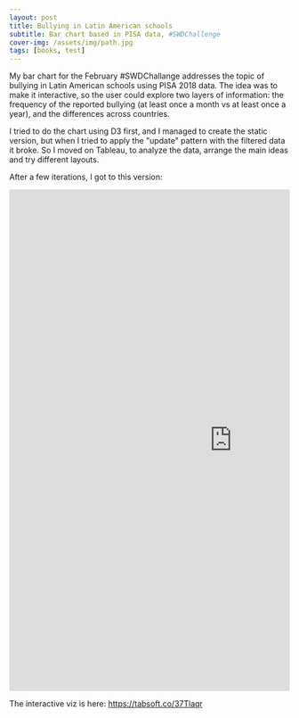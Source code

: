 ```yaml
---
layout: post
title: Bullying in Latin American schools
subtitle: Bar chart based in PISA data, #SWDChallenge
cover-img: /assets/img/path.jpg
tags: [books, test]
---
```


My bar chart for the February #SWDChallange addresses the topic of bullying in Latin American schools using PISA 2018 data. The idea was to make it interactive, so the user could explore two layers of information: the frequency of the reported bullying (at least once a month vs at least once a year), and the differences across countries.

I tried to do the chart using D3 first, and I managed to create the static version, but when I tried to apply the "update" pattern with the filtered data it broke. So I moved on Tableau, to analyze the data, arrange the main ideas and try different layouts.

After a few iterations, I got to this version:

<div class="mcb-wrap-inner"><div class="column mcb-column mcb-item-ny8ost4q1 one column_column"><div class="column_attr clearfix" style=""><center><iframe src="https://public.tableau.com/views/BullyingLat/Bullying?:showVizHome=no&amp;:embed=true" width="800" height="900" frameborder="0"></iframe></center></div></div></div>

The interactive viz is here: https://tabsoft.co/37Tlaqr 
